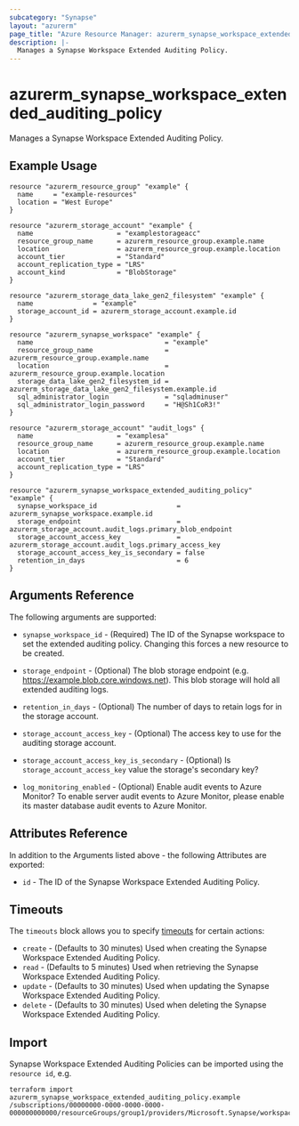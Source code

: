```yaml
---
subcategory: "Synapse"
layout: "azurerm"
page_title: "Azure Resource Manager: azurerm_synapse_workspace_extended_auditing_policy"
description: |-
  Manages a Synapse Workspace Extended Auditing Policy.
---
```


# azurerm_synapse_workspace_extended_auditing_policy

Manages a Synapse Workspace Extended Auditing Policy.

## Example Usage

```hcl
resource "azurerm_resource_group" "example" {
  name     = "example-resources"
  location = "West Europe"
}

resource "azurerm_storage_account" "example" {
  name                     = "examplestorageacc"
  resource_group_name      = azurerm_resource_group.example.name
  location                 = azurerm_resource_group.example.location
  account_tier             = "Standard"
  account_replication_type = "LRS"
  account_kind             = "BlobStorage"
}

resource "azurerm_storage_data_lake_gen2_filesystem" "example" {
  name               = "example"
  storage_account_id = azurerm_storage_account.example.id
}

resource "azurerm_synapse_workspace" "example" {
  name                                 = "example"
  resource_group_name                  = azurerm_resource_group.example.name
  location                             = azurerm_resource_group.example.location
  storage_data_lake_gen2_filesystem_id = azurerm_storage_data_lake_gen2_filesystem.example.id
  sql_administrator_login              = "sqladminuser"
  sql_administrator_login_password     = "H@Sh1CoR3!"
}

resource "azurerm_storage_account" "audit_logs" {
  name                     = "examplesa"
  resource_group_name      = azurerm_resource_group.example.name
  location                 = azurerm_resource_group.example.location
  account_tier             = "Standard"
  account_replication_type = "LRS"
}

resource "azurerm_synapse_workspace_extended_auditing_policy" "example" {
  synapse_workspace_id                    = azurerm_synapse_workspace.example.id
  storage_endpoint                        = azurerm_storage_account.audit_logs.primary_blob_endpoint
  storage_account_access_key              = azurerm_storage_account.audit_logs.primary_access_key
  storage_account_access_key_is_secondary = false
  retention_in_days                       = 6
}
```

## Arguments Reference

The following arguments are supported:

* `synapse_workspace_id` - (Required) The ID of the Synapse workspace to set the extended auditing policy. Changing this forces a new resource to be created.

* `storage_endpoint` - (Optional) The blob storage endpoint (e.g. https://example.blob.core.windows.net). This blob storage will hold all extended auditing logs.

* `retention_in_days` - (Optional) The number of days to retain logs for in the storage account.

* `storage_account_access_key` - (Optional) The access key to use for the auditing storage account.

* `storage_account_access_key_is_secondary` - (Optional) Is `storage_account_access_key` value the storage's secondary key?

* `log_monitoring_enabled` - (Optional) Enable audit events to Azure Monitor? To enable server audit events to Azure Monitor, please enable its master database audit events to Azure Monitor.

## Attributes Reference

In addition to the Arguments listed above - the following Attributes are exported:

* `id` - The ID of the Synapse Workspace Extended Auditing Policy.

## Timeouts

The `timeouts` block allows you to specify [timeouts](https://www.terraform.io/docs/configuration/resources.html#timeouts) for certain actions:

* `create` - (Defaults to 30 minutes) Used when creating the Synapse Workspace Extended Auditing Policy.
* `read` - (Defaults to 5 minutes) Used when retrieving the Synapse Workspace Extended Auditing Policy.
* `update` - (Defaults to 30 minutes) Used when updating the Synapse Workspace Extended Auditing Policy.
* `delete` - (Defaults to 30 minutes) Used when deleting the Synapse Workspace Extended Auditing Policy.

## Import

Synapse Workspace Extended Auditing Policies can be imported using the `resource id`, e.g.

```shell
terraform import azurerm_synapse_workspace_extended_auditing_policy.example /subscriptions/00000000-0000-0000-0000-000000000000/resourceGroups/group1/providers/Microsoft.Synapse/workspaces/workspace1/extendedAuditingSettings/default
```

